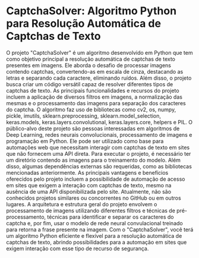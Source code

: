 # CaptchaSolver: Algoritmo Python para Resolução Automática de Captchas de Texto
 O projeto "CaptchaSolver" é um algoritmo desenvolvido em Python que tem como objetivo principal a resolução automática de captchas de texto presentes em imagens. Ele aborda o desafio de processar imagens contendo captchas, convertendo-as em escala de cinza, destacando as letras e separando cada caractere, eliminando ruídos. Além disso, o projeto busca criar um código versátil capaz de resolver diferentes tipos de captchas de texto.  As principais funcionalidades e recursos do projeto incluem a aplicação de diversos filtros em imagens, a normalização das mesmas e o processamento das imagens para separação dos caracteres do captcha. O algoritmo faz uso de bibliotecas como cv2, os, numpy, pickle, imutils, sklearn.preprocessing, sklearn.model_selection, keras.models, keras.layers.convolutional, keras.layers.core, helpers e PIL.  O público-alvo deste projeto são pessoas interessadas em algoritmos de Deep Learning, redes neurais convolucionais, processamento de imagens e programação em Python. Ele pode ser utilizado como base para automações web que necessitam interagir com captchas de texto em sites que não fornecem uma API direta.  Para executar o projeto, é necessário ter um diretório contendo as imagens para o treinamento do modelo. Além disso, algumas dependências externas são requeridas, como as bibliotecas mencionadas anteriormente.  As principais vantagens e benefícios oferecidos pelo projeto incluem a possibilidade de automação de acesso em sites que exigem a interação com captchas de texto, mesmo na ausência de uma API disponibilizada pelo site.  Atualmente, não são conhecidos projetos similares ou concorrentes no GitHub ou em outros lugares.  A arquitetura e estrutura geral do projeto envolvem o processamento de imagens utilizando diferentes filtros e técnicas de pré-processamento, técnicas para identificar e separar os caracteres do captcha e, por fim, usar o modelo de rede neural convulacional treinado para retorna a frase presente na imagem.  Com o "CaptchaSolver", você terá um algoritmo Python eficiente e flexível para a resolução automática de captchas de texto, abrindo possibilidades para a automação em sites que exigem interação com esse tipo de recurso de segurança.
